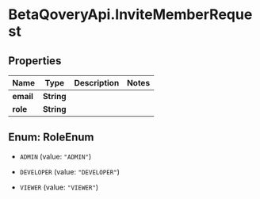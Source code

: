# BetaQoveryApi.InviteMemberRequest

## Properties

Name | Type | Description | Notes
------------ | ------------- | ------------- | -------------
**email** | **String** |  | 
**role** | **String** |  | 



## Enum: RoleEnum


* `ADMIN` (value: `"ADMIN"`)

* `DEVELOPER` (value: `"DEVELOPER"`)

* `VIEWER` (value: `"VIEWER"`)





